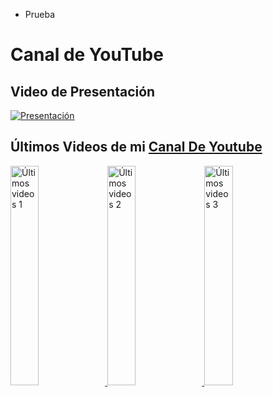 - Prueba

<div class="Youtube-Content">
  
# Canal de YouTube

## Video de Presentación

[![Presentación](undefined)](undefined)

## Últimos Videos de mi [Canal De Youtube](https://www.youtube.com/channel/UC3Dnra3CWle6GRayNRWiS1g)

<a href='https://www.youtube.com/watch?v=4ZxrmeYyC-M' target='_blank'>
  <img width='30%' src='https://i.ytimg.com/vi/4ZxrmeYyC-M/hqdefault.jpg' alt='Últimos videos 1' />
</a>
<a href='https://www.youtube.com/watch?v=NTwHL-j-Qc8' target='_blank'>
  <img width='30%' src='https://i.ytimg.com/vi/NTwHL-j-Qc8/hqdefault.jpg' alt='Últimos videos 2' />
</a>
<a href='https://www.youtube.com/watch?v=3LqUcZpdCnA' target='_blank'>
  <img width='30%' src='https://i.ytimg.com/vi/3LqUcZpdCnA/hqdefault.jpg' alt='Últimos videos 3' />
</a>
</div>